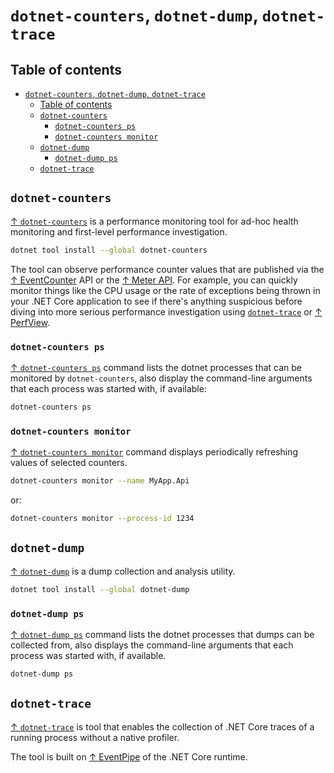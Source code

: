 # `dotnet-counters`, `dotnet-dump`, `dotnet-trace`

## Table of contents

- [`dotnet-counters`, `dotnet-dump`, `dotnet-trace`](#dotnet-counters-dotnet-dump-dotnet-trace)
  - [Table of contents](#table-of-contents)
  - [`dotnet-counters`](#dotnet-counters)
    - [`dotnet-counters ps`](#dotnet-counters-ps)
    - [`dotnet-counters monitor`](#dotnet-counters-monitor)
  - [`dotnet-dump`](#dotnet-dump)
    - [`dotnet-dump ps`](#dotnet-dump-ps)
  - [`dotnet-trace`](#dotnet-trace)

## `dotnet-counters`

[↑ `dotnet-counters`](https://learn.microsoft.com/en-us/dotnet/core/diagnostics/dotnet-counters) is a performance monitoring tool for ad-hoc health monitoring and first-level performance investigation.

```bash
dotnet tool install --global dotnet-counters
```

The tool can observe performance counter values that are published via the [↑ EventCounter](https://learn.microsoft.com/en-us/dotnet/api/system.diagnostics.tracing.eventcounter) API or the [↑ Meter API](https://learn.microsoft.com/en-us/dotnet/api/system.diagnostics.metrics.meter). For example, you can quickly monitor things like the CPU usage or the rate of exceptions being thrown in your .NET Core application to see if there's anything suspicious before diving into more serious performance investigation using [`dotnet-trace`](#dotnet-trace) or [↑ PerfView](https://habr.com/ru/companies/skbkontur/articles/723010/).

### `dotnet-counters ps`

[↑ `dotnet-counters ps`](https://learn.microsoft.com/en-us/dotnet/core/diagnostics/dotnet-counters#dotnet-counters-ps) command lists the dotnet processes that can be monitored by `dotnet-counters`, also display the command-line arguments that each process was started with, if available:

```bash
dotnet-counters ps
```

### `dotnet-counters monitor`

[↑ `dotnet-counters monitor`](https://learn.microsoft.com/en-us/dotnet/core/diagnostics/dotnet-counters#dotnet-counters-monitor) command displays periodically refreshing values of selected counters.

```bash
dotnet-counters monitor --name MyApp.Api
```

or:

```bash
dotnet-counters monitor --process-id 1234
```

## `dotnet-dump`

[↑ `dotnet-dump`](https://learn.microsoft.com/en-us/dotnet/core/diagnostics/dotnet-dump) is a dump collection and analysis utility.

```bash
dotnet tool install --global dotnet-dump
```

### `dotnet-dump ps`

[↑ `dotnet-dump ps`](https://learn.microsoft.com/en-us/dotnet/core/diagnostics/dotnet-dump#dotnet-dump-ps) command lists the dotnet processes that dumps can be collected from, also displays the command-line arguments that each process was started with, if available.

```bash
dotnet-dump ps
```

## `dotnet-trace`

[↑ `dotnet-trace`](https://learn.microsoft.com/en-us/dotnet/core/diagnostics/dotnet-trace) is tool that enables the collection of .NET Core traces of a running process without a native profiler.

The tool is built on [↑ EventPipe](https://learn.microsoft.com/en-us/dotnet/core/diagnostics/eventpipe) of the .NET Core runtime.
